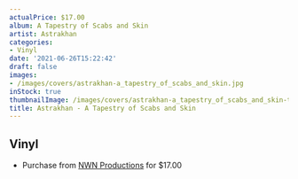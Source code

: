 ```yaml
---
actualPrice: $17.00
album: A Tapestry of Scabs and Skin
artist: Astrakhan
categories:
- Vinyl
date: '2021-06-26T15:22:42'
draft: false
images:
- /images/covers/astrakhan-a_tapestry_of_scabs_and_skin.jpg
inStock: true
thumbnailImage: /images/covers/astrakhan-a_tapestry_of_scabs_and_skin-thumb.jpg
title: Astrakhan - A Tapestry of Scabs and Skin
---
```


## Vinyl
* Purchase from [NWN Productions](http://shop.nwnprod.com/index.php?route=product/product&path=75&product_id=781&sort=pd.name&order=ASC) for $17.00
